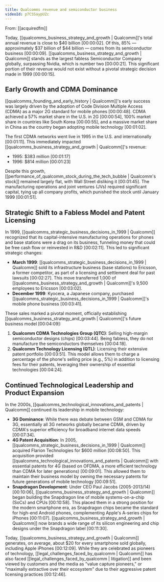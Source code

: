 ```yaml
---
title: Qualcomms revenue and semiconductor business
videoId: p7CSSaypUZc
---
```


From: [[acquiredfm]] <br/> 

Today, [[qualcomms_business_strategy_and_growth | Qualcomm]]'s total annual revenue is close to $40 billion <a class="yt-timestamp" data-t="00:00:02">[00:00:02]</a>. Of this, 85% — approximately $37 billion of $44 billion — comes from its semiconductor business <a class="yt-timestamp" data-t="00:00:09">[00:00:09]</a>. [[qualcomms_business_strategy_and_growth | Qualcomm]] stands as the largest fabless Semiconductor Company globally, surpassing Nvidia, which is number two <a class="yt-timestamp" data-t="00:00:21">[00:00:21]</a>. This significant portion of their revenue would not exist without a pivotal strategic decision made in 1999 <a class="yt-timestamp" data-t="00:00:15">[00:00:15]</a>.

## Early Growth and CDMA Dominance

[[qualcomms_founding_and_early_history | Qualcomm]]'s early success was largely driven by the adoption of Code Division Multiple Access (CDMA) as a major 2G standard for mobile phones <a class="yt-timestamp" data-t="00:00:48">[00:00:48]</a>. CDMA achieved a 57% market share in the U.S. in 2G <a class="yt-timestamp" data-t="00:00:54">[00:00:54]</a>, 100% market share in countries like South Korea <a class="yt-timestamp" data-t="00:00:55">[00:00:55]</a>, and a massive market share in China as the country began adopting mobile technology <a class="yt-timestamp" data-t="00:01:02">[00:01:02]</a>.

The first CDMA networks went live in 1995 in the U.S. and internationally <a class="yt-timestamp" data-t="00:01:11">[00:01:11]</a>. This immediately impacted [[qualcomms_business_strategy_and_growth | Qualcomm]]'s revenue:
*   1995: $383 million <a class="yt-timestamp" data-t="00:01:17">[00:01:17]</a>
*   1996: $814 million <a class="yt-timestamp" data-t="00:01:23">[00:01:23]</a>

Despite this growth, [[performance_of_qualcomm_stock_during_the_tech_bubble | Qualcomm's stock]] remained largely flat, with Wall Street disliking it <a class="yt-timestamp" data-t="00:01:45">[00:01:45]</a>. The manufacturing operations and joint ventures (JVs) required significant capital, tying up all company profits, which punished the stock until January 1999 <a class="yt-timestamp" data-t="00:01:51">[00:01:51]</a>.

## Strategic Shift to a Fabless Model and Patent Licensing

In 1999, [[qualcomms_strategic_business_decisions_in_1999 | Qualcomm]] recognized that its capital-intensive manufacturing operations for phones and base stations were a drag on its business, funneling money that could be free cash flow or reinvested in R&D <a class="yt-timestamp" data-t="00:02:11">[00:02:11]</a>. This led to significant strategic changes:
*   **March 1999**: [[qualcomms_strategic_business_decisions_in_1999 | Qualcomm]] sold its infrastructure business (base stations) to Ericsson, a former competitor, as part of a licensing and settlement deal for past lawsuits <a class="yt-timestamp" data-t="00:02:27">[00:02:27]</a>. This move transferred 1,000 of [[qualcomms_business_strategy_and_growth | Qualcomm]]'s 9,500 employees to Ericsson <a class="yt-timestamp" data-t="00:03:02">[00:03:02]</a>.
*   **December 1999**: Kyocera, a Japanese company, purchased [[qualcomms_strategic_business_decisions_in_1999 | Qualcomm]]'s mobile phone business <a class="yt-timestamp" data-t="00:03:41">[00:03:41]</a>.

These sales marked a pivotal moment, officially establishing [[qualcomms_business_strategy_and_growth | Qualcomm]]'s future business model <a class="yt-timestamp" data-t="00:04:09">[00:04:09]</a>:
1.  **Qualcomm CDMA Technologies Group (QTC)**: Selling high-margin semiconductor designs (chips) <a class="yt-timestamp" data-t="00:03:44">[00:03:44]</a>. Being fabless, they do not manufacture the semiconductors themselves <a class="yt-timestamp" data-t="00:04:18">[00:04:18]</a>.
2.  **Qualcomm Technology Licensing (QTL)**: Licensing their extensive patent portfolio <a class="yt-timestamp" data-t="00:03:51">[00:03:51]</a>. This model allows them to charge a percentage of the phone's selling price (e.g., 5%) in addition to licensing fees for their patents, leveraging their ownership of essential technologies <a class="yt-timestamp" data-t="00:04:24">[00:04:24]</a>.

## Continued Technological Leadership and Product Expansion

In the 2000s, [[qualcomms_technological_innovations_and_patents | Qualcomm]] continued its leadership in mobile technology:
*   **3G Dominance**: While there was debate between GSM and CDMA for 3G, essentially all 3G networks globally became CDMA, driven by CDMA's superior efficiency for broadband internet data speeds <a class="yt-timestamp" data-t="00:07:34">[00:07:34]</a>.
*   **4G Patent Acquisition**: In 2005, [[qualcomms_strategic_business_decisions_in_1999 | Qualcomm]] acquired Flarion Technologies for $600 million <a class="yt-timestamp" data-t="00:08:50">[00:08:50]</a>. This acquisition provided [[qualcomms_technological_innovations_and_patents | Qualcomm]] with essential patents for 4G (based on OFDMA, a more efficient technology than CDMA for later generations) <a class="yt-timestamp" data-t="00:09:01">[00:09:01]</a>. This allowed them to maintain their business model by owning the necessary patents for future generations of mobile technology <a class="yt-timestamp" data-t="00:09:51">[00:09:51]</a>.
*   **Snapdragon Development**: Under CEO Paul Jacobs (2005-2013/14) <a class="yt-timestamp" data-t="00:10:06">[00:10:06]</a>, [[qualcomms_business_strategy_and_growth | Qualcomm]] began building the Snapdragon line of mobile systems-on-a-chip (SoCs) and CPUs <a class="yt-timestamp" data-t="00:10:58">[00:10:58]</a>. This placed them in a strong position for the modern smartphone era, as Snapdragon chips became the standard for high-end Android phones, complementing Apple's A-series chips for iPhones <a class="yt-timestamp" data-t="00:11:07">[00:11:07]</a>. [[qualcomms_business_strategy_and_growth | Qualcomm]] now brands a wide range of its silicon engineering and chip designs under the Snapdragon label <a class="yt-timestamp" data-t="00:11:30">[00:11:30]</a>.

Today, [[qualcomms_business_strategy_and_growth | Qualcomm]] generates, on average, about $20 for every smartphone sold globally, including Apple iPhones <a class="yt-timestamp" data-t="00:12:09">[00:12:09]</a>. While they are celebrated as pioneers of technology, [[legal_challenges_faced_by_qualcomm | Qualcomm]] has also faced [[legal_challenges_faced_by_qualcomm | litigation]] and been viewed by customers and the media as "value capture pioneers," or "maximally extractive over their ecosystem" due to their aggressive patent licensing practices <a class="yt-timestamp" data-t="00:12:46">[00:12:46]</a>.